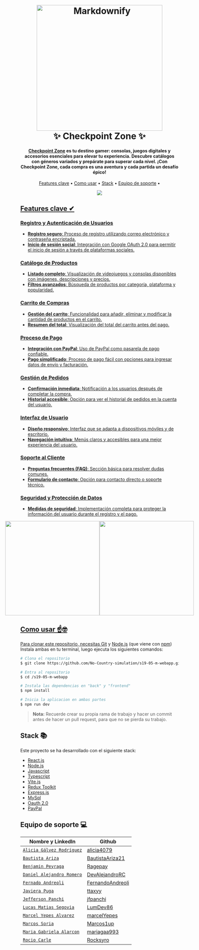<h1 align="center">
  <br>
  <a href="http://www.amitmerchant.com/electron-markdownify"><img src="https://i.gyazo.com/53ec8698ff34cb026a18757294a08027.png" alt="Markdownify" width="400"></a>
  <br>
  ✨ Checkpoint Zone ✨
  <br>
</h1>

<h4 align="center"><a href="https://checkpoint-zone.vercel.app/" target="_blank">Checkpoint Zone</a> es tu destino gamer: consolas, juegos digitales y accesorios esenciales para elevar tu experiencia. Descubre catálogos con géneros variados y prepárate para superar cada nivel. ¡Con Checkpoint Zone, cada compra es una aventura y cada partida un desafío épico!</h4>

<!-- <p align="center">
  <a href="https://badge.fury.io/js/electron-markdownify">
    <img src="https://badge.fury.io/js/electron-markdownify.svg"
         alt="Gitter">
  </a>
  <a href="https://gitter.im/amitmerchant1990/electron-markdownify"><img src="https://badges.gitter.im/amitmerchant1990/electron-markdownify.svg"></a>
  <a href="https://saythanks.io/to/bullredeyes@gmail.com">
      <img src="https://img.shields.io/badge/SayThanks.io-%E2%98%BC-1EAEDB.svg">
  </a>
  <a href="https://www.paypal.me/AmitMerchant">
    <img src="https://img.shields.io/badge/$-donate-ff69b4.svg?maxAge=2592000&amp;style=flat">
  </a>
</p> -->

<p align="center">
  <a href="#features-clave">Features clave</a> •
  <a href="#como-usar">Como usar</a> •
  <a href="#stack">Stack</a> •
  <a href="#equipo-de-soporte">Equipo de soporte</a> •
</p>

<div align="center">
  <a href="https://checkpoint-zone.vercel.app/"><img src="https://i.gyazo.com/b3c71658781b174e403f6fab65884ed8.jpg" />
</div>

## Features clave ✔

### Registro y Autenticación de Usuarios

- **Registro seguro**: Proceso de registro utilizando correo electrónico y contraseña encriptada.
- **Inicio de sesión social**: Integración con Google OAuth 2.0 para permitir el inicio de sesión a través de plataformas sociales.

### Catálogo de Productos

- **Listado completo**: Visualización de videojuegos y consolas disponibles con imágenes, descripciones y precios.
- **Filtros avanzados**: Búsqueda de productos por categoría, plataforma y popularidad.

### Carrito de Compras

- **Gestión del carrito**: Funcionalidad para añadir, eliminar y modificar la cantidad de productos en el carrito.
- **Resumen del total**: Visualización del total del carrito antes del pago.

### Proceso de Pago

- **Integración con PayPal**: Uso de PayPal como pasarela de pago confiable.
- **Pago simplificado**: Proceso de pago fácil con opciones para ingresar datos de envío y facturación.

### Gestión de Pedidos

- **Confirmación inmediata**: Notificación a los usuarios después de completar la compra.
- **Historial accesible**: Opción para ver el historial de pedidos en la cuenta del usuario.

### Interfaz de Usuario

- **Diseño responsivo**: Interfaz que se adapta a dispositivos móviles y de escritorio.
- **Navegación intuitiva**: Menús claros y accesibles para una mejor experiencia del usuario.

### Soporte al Cliente

- **Preguntas frecuentes (FAQ)**: Sección básica para resolver dudas comunes.
- **Formulario de contacto**: Opción para contacto directo o soporte técnico.

### Seguridad y Protección de Datos

- **Medidas de seguridad**: Implementación completa para proteger la información del usuario durante el registro y el pago.

<div style="display: flex; justify-content: center; align-items: center;">
    <img src="https://i.gyazo.com/72da43998ec24f80334c8b637ffe2de5.png" width="300" >
    <img src="https://i.gyazo.com/888940252f1c623b00a4059ff9434e0f.jpg" width="300" >
</div>

## Como usar ☝🤓

Para clonar este repositorio, necesitas [Git](https://git-scm.com) y [Node.js](https://nodejs.org/en/download/) (que viene con [npm](http://npmjs.com)) Instala ambas en tu terminal, luego ejecuta los siguientes comandos:

```bash
# Clona el repositorio
$ git clone https://github.com/No-Country-simulation/s19-05-m-webapp.git

# Entra al repositorio
$ cd /s19-05-m-webapp

# Instala las dependencias en "back" y "frontend"
$ npm install

# Inicia la aplicacion en ambas partes
$ npm run dev
```

> **Nota:**
> Recuerde crear su propia rama de trabajo y hacer un commit antes de hacer un pull request, para que no se pierda su trabajo.

## Stack 📚

Este proyecto se ha desarrollado con el siguiente stack:

- [React.js](https://react.dev/)
- [Node.js](https://nodejs.org/en/)
- [Javascript](https://developer.mozilla.org/es/docs/Web/JavaScript)
- [Typescript](https://www.typescriptlang.org/)
- [Vite.js](https://vite.dev/)
- [Redux Toolkit]([https://vite.dev/](https://redux-toolkit.js.org/))
- [Express.js](https://expressjs.com/)
- [MySql](https://www.mysql.com/)
- [Oauth 2.0](https://oauth.net/2/)
- [PayPal](https://developer.paypal.com/home/)

## Equipo de soporte 💻

| Nombre y LinkedIn                                                                      | Github                                                  |
| -------------------------------------------------------------------------------------- | ------------------------------------------------------- |
| [`Alicia Gálvez Rodríguez`](https://www.linkedin.com/in/alicia-galvez-rodriguez/)      | [alicia4079](https://github.com/alicia4079)             |
| [`Bautista Ariza`](https://www.linkedin.com/in/bautista-ariza-518144189/)              | [BautistaAriza21](https://github.com/BautistaAriza21)   |
| [`Benjamin Peyraga`](https://www.linkedin.com/in/benjamin-peyraga-53812a163/)          | [Ragepay ](https://github.com/Ragepay)                  |
| [`Daniel Alejandro Romero`](https://www.linkedin.com/in/alejandro-romero-castellanos/) | [DevAlejandroRC](https://github.com/DevAlejandroRC)     |
| [`Fernado Andreoli`](https://www.linkedin.com/in/fernando-andreoli/)                   | [FernandoAndreoli](https://github.com/FernandoAndreoli) |
| [`Javiera Puga`](https://www.linkedin.com/in/javiera-puga-pizarro/)                    | [ttaxyy](https://github.com/ttaxyy)                     |
| [`Jefferson Panchi`](https://www.linkedin.com/in/jefferson-panchi-chacon/)             | [jfpanchi](https://github.com/jfpanchi)                 |
| [`Lucas Matias Segovia`](https://www.linkedin.com/in/lumseg/)                          | [LumDev86](https://github.com/LumDev86)                 |
| [`Marcel Yepes Alvarez`](https://www.linkedin.com/in/marcelyepesfrontend/)             | [marcelYepes](https://github.com/marcelYepes)           |
| [`Marcos Soria`](https://www.linkedin.com/in/marcos-soria-dev/)                        | [Marcos1up](https://github.com/Marcos1up)               |
| [`Maria Gabriela Alarcon`](https://www.linkedin.com/in/mariagaa993/)                   | [mariagaa993](https://github.com/mariagaa993)           |
| [`Rocio Carle`](https://www.linkedin.com/in/fernando-andreoli/)                        | [Rocksyro](https://github.com/Rocksyro)                 |
